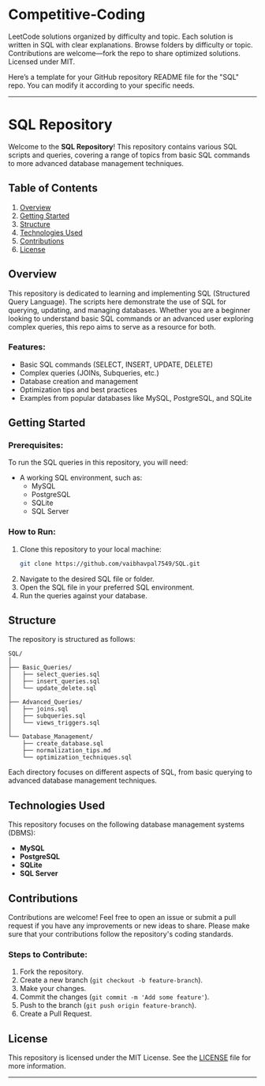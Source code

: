 # Competitive-Coding
LeetCode solutions organized by difficulty and topic. Each solution is written in SQL with clear explanations. Browse folders by difficulty or topic. Contributions are welcome—fork the repo to share optimized solutions. Licensed under MIT. 


Here’s a template for your GitHub repository README file for the "SQL" repo. You can modify it according to your specific needs.

---

# SQL Repository

Welcome to the **SQL Repository**! This repository contains various SQL scripts and queries, covering a range of topics from basic SQL commands to more advanced database management techniques.

## Table of Contents

1. [Overview](#overview)
2. [Getting Started](#getting-started)
3. [Structure](#structure)
4. [Technologies Used](#technologies-used)
5. [Contributions](#contributions)
6. [License](#license)

## Overview

This repository is dedicated to learning and implementing SQL (Structured Query Language). The scripts here demonstrate the use of SQL for querying, updating, and managing databases. Whether you are a beginner looking to understand basic SQL commands or an advanced user exploring complex queries, this repo aims to serve as a resource for both.

### Features:
- Basic SQL commands (SELECT, INSERT, UPDATE, DELETE)
- Complex queries (JOINs, Subqueries, etc.)
- Database creation and management
- Optimization tips and best practices
- Examples from popular databases like MySQL, PostgreSQL, and SQLite

## Getting Started

### Prerequisites:
To run the SQL queries in this repository, you will need:
- A working SQL environment, such as:
  - MySQL
  - PostgreSQL
  - SQLite
  - SQL Server

### How to Run:
1. Clone this repository to your local machine:
    ```bash
    git clone https://github.com/vaibhavpal7549/SQL.git
    ```
2. Navigate to the desired SQL file or folder.
3. Open the SQL file in your preferred SQL environment.
4. Run the queries against your database.

## Structure

The repository is structured as follows:

```
SQL/
│
├── Basic_Queries/
│   ├── select_queries.sql
│   ├── insert_queries.sql
│   └── update_delete.sql
│
├── Advanced_Queries/
│   ├── joins.sql
│   ├── subqueries.sql
│   └── views_triggers.sql
│
└── Database_Management/
    ├── create_database.sql
    ├── normalization_tips.md
    └── optimization_techniques.sql
```

Each directory focuses on different aspects of SQL, from basic querying to advanced database management techniques.

## Technologies Used

This repository focuses on the following database management systems (DBMS):
- **MySQL**
- **PostgreSQL**
- **SQLite**
- **SQL Server**

## Contributions

Contributions are welcome! Feel free to open an issue or submit a pull request if you have any improvements or new ideas to share. Please make sure that your contributions follow the repository's coding standards.

### Steps to Contribute:
1. Fork the repository.
2. Create a new branch (`git checkout -b feature-branch`).
3. Make your changes.
4. Commit the changes (`git commit -m 'Add some feature'`).
5. Push to the branch (`git push origin feature-branch`).
6. Create a Pull Request.

## License

This repository is licensed under the MIT License. See the [LICENSE](LICENSE) file for more information.

---

